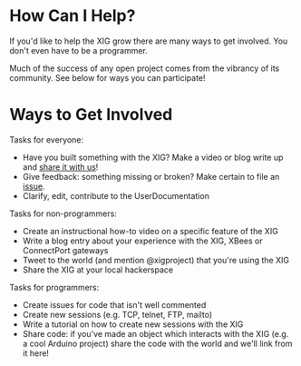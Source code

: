# How Can I Help? #

If you'd like to help the XIG grow there are many ways to get involved.  You don't even have to be a programmer.

Much of the success of any open project comes from the vibrancy of its community.  See below for ways you can participate!

# Ways to Get Involved #

Tasks for everyone:
  * Have you built something with the XIG?  Make a video or blog write up and [share it with us](http://gallery.digi.com)!
  * Give feedback: something missing or broken? Make certain to file an [issue](https://code.google.com/p/xig/issues/list).
  * Clarify, edit, contribute to the UserDocumentation

Tasks for non-programmers:
  * Create an instructional how-to video on a specific feature of the XIG
  * Write a blog entry about your experience with the XIG, XBees or ConnectPort gateways
  * Tweet to the world (and mention @xigproject) that you're using the XIG
  * Share the XIG at your local hackerspace

Tasks for programmers:
  * Create issues for code that isn't well commented
  * Create new sessions (e.g. TCP, telnet, FTP, mailto)
  * Write a tutorial on how to create new sessions with the XIG
  * Share code: if you've made an object which interacts with the XIG (e.g. a cool Arduino project) share the code with the world and we'll link from it here!